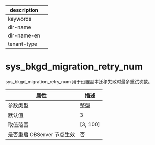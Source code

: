 |description||
|---|---|
|keywords||
|dir-name||
|dir-name-en||
|tenant-type||

# sys_bkgd_migration_retry_num

sys_bkgd_migration_retry_num 用于设置副本迁移失败时最多重试次数。

|      **属性**      |   **描述**   |
|------------------|------------|
| 参数类型             | 整型         |
| 默认值              | 3          |
| 取值范围             | \[3, 100\] |
| 是否重启 OBServer 节点生效 | 否          |

